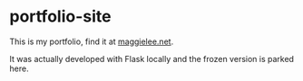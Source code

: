 # portfolio-site

This is my portfolio, find it at <a href="http://www.maggielee.net" target="_blank">maggielee.net</a>.


It was actually developed with Flask locally and the frozen version is parked here.
